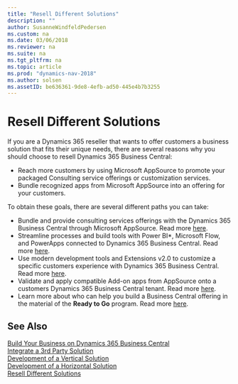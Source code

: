 ```yaml
---
title: "Resell Different Solutions"
description: ""
author: SusanneWindfeldPedersen
ms.custom: na
ms.date: 03/06/2018
ms.reviewer: na
ms.suite: na
ms.tgt_pltfrm: na
ms.topic: article
ms.prod: "dynamics-nav-2018"
ms.author: solsen
ms.assetID: be636361-9de8-4efb-ad50-445e4b7b3255
---
```


# Resell Different Solutions
If you are a Dynamics 365 reseller that wants to offer customers a business solution that fits their unique needs, there are several reasons why you should choose to resell Dynamics 365 Business Central: 

- Reach more customers by using Microsoft AppSource to promote your packaged Consulting service offerings or customization services. 
- Bundle recognized apps from Microsoft AppSource into an offering for your customers. 

To obtain these goals, there are several different paths you can take: 

- Bundle and provide consulting services offerings with the Dynamics 365 Business Central through Microsoft AppSource. Read more [here](readiness-consulting.md).
- Streamline processes and build tools with Power BI*, Microsoft Flow, and PowerApps connected to Dynamics 365 Business Central. Read more [here](readiness-no-code.md).
- Use modern development tools and Extensions v2.0 to customize a specific customers experience with Dynamics 365 Business Central. Read more [here](readiness-add-on-apps.md). 
- Validate and apply compatible Add-on apps from AppSource onto a customers Dynamics 365 Business Central tenant. Read more [here](readiness-add-on-apps.md).
- Learn more about who can help you build a Business Central offering in the material of the **Ready to Go** program. Read more [here](readiness-ready-to-go.md).

## See Also
[Build Your Business on Dynamics 365 Business Central](readiness-welcome.md)  
[Integrate a 3rd Party Solution](readiness-thirdparty-solution.md)  
[Development of a Vertical Solution](readiness-develop-vertical.md)  
[Development of a Horizontal Solution](readiness-develop-horizontal.md)  
[Resell Different Solutions](readiness-reseller.md)  

 